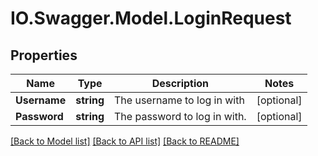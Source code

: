 # IO.Swagger.Model.LoginRequest
## Properties

Name | Type | Description | Notes
------------ | ------------- | ------------- | -------------
**Username** | **string** | The username to log in with | [optional] 
**Password** | **string** | The password to log in with. | [optional] 

[[Back to Model list]](../README.md#documentation-for-models) [[Back to API list]](../README.md#documentation-for-api-endpoints) [[Back to README]](../README.md)

